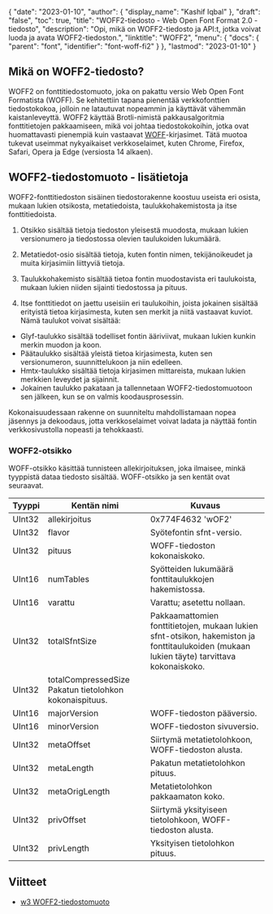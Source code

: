 {
  "date": "2023-01-10",
  "author": {
    "display_name": "Kashif Iqbal"
},
  "draft": "false",
  "toc": true,
  "title": "WOFF2-tiedosto - Web Open Font Format 2.0 -tiedosto",
  "description": "Opi, mikä on WOFF2-tiedosto ja API:t, jotka voivat luoda ja avata WOFF2-tiedoston.",
  "linktitle": "WOFF2",
  "menu": {
    "docs": {
      "parent": "font",
      "identifier": "font-woff-fi2"
}
},
  "lastmod": "2023-01-10"
}

## Mikä on WOFF2-tiedosto?

WOFF2 on fonttitiedostomuoto, joka on pakattu versio Web Open Font Formatista (WOFF). Se kehitettiin tapana pienentää verkkofonttien tiedostokokoa, jolloin ne latautuvat nopeammin ja käyttävät vähemmän kaistanleveyttä. WOFF2 käyttää Brotli-nimistä pakkausalgoritmia fonttitietojen pakkaamiseen, mikä voi johtaa tiedostokokoihin, jotka ovat huomattavasti pienempiä kuin vastaavat [WOFF](/font/woff/)-kirjasimet. Tätä muotoa tukevat useimmat nykyaikaiset verkkoselaimet, kuten Chrome, Firefox, Safari, Opera ja Edge (versiosta 14 alkaen).

## WOFF2-tiedostomuoto - lisätietoja

WOFF2-fonttitiedoston sisäinen tiedostorakenne koostuu useista eri osista, mukaan lukien otsikosta, metatiedoista, taulukkohakemistosta ja itse fonttitiedoista.

 1. Otsikko sisältää tietoja tiedoston yleisestä muodosta, mukaan lukien versionumero ja tiedostossa olevien taulukoiden lukumäärä.

 1. Metatiedot-osio sisältää tietoja, kuten fontin nimen, tekijänoikeudet ja muita kirjasimiin liittyviä tietoja.

 1. Taulukkohakemisto sisältää tietoa fontin muodostavista eri taulukoista, mukaan lukien niiden sijainti tiedostossa ja pituus.

 1. Itse fonttitiedot on jaettu useisiin eri taulukoihin, joista jokainen sisältää erityistä tietoa kirjasimesta, kuten sen merkit ja niitä vastaavat kuviot. Nämä taulukot voivat sisältää:

 * Glyf-taulukko sisältää todelliset fontin ääriviivat, mukaan lukien kunkin merkin muodon ja koon.
 * Päätaulukko sisältää yleistä tietoa kirjasimesta, kuten sen versionumeron, suunnittelukoon ja niin edelleen.
 * Hmtx-taulukko sisältää tietoja kirjasimen mittareista, mukaan lukien merkkien leveydet ja sijainnit.
 * Jokainen taulukko pakataan ja tallennetaan WOFF2-tiedostomuotoon sen jälkeen, kun se on valmis koodausprosessin.

Kokonaisuudessaan rakenne on suunniteltu mahdollistamaan nopea jäsennys ja dekoodaus, jotta verkkoselaimet voivat ladata ja näyttää fontin verkkosivustolla nopeasti ja tehokkaasti.

### WOFF2-otsikko
WOFF-otsikko käsittää tunnisteen allekirjoituksen, joka ilmaisee, minkä tyyppistä dataa tiedosto sisältää. WOFF-otsikko ja sen kentät ovat seuraavat.

|Tyyppi|Kentän nimi|Kuvaus|
---|---|---|
|UInt32|allekirjoitus |0x774F4632 'wOF2' |
|UInt32| flavor |Syötefontin sfnt-versio.|
|UInt32| pituus |WOFF-tiedoston kokonaiskoko.|
|UInt16| numTables |Syötteiden lukumäärä fonttitaulukkojen hakemistossa.|
|UInt16| varattu |Varattu; asetettu nollaan.|
|UInt32| totalSfntSize |Pakkaamattomien fonttitietojen, mukaan lukien sfnt-otsikon, hakemiston ja fonttitaulukoiden (mukaan lukien täyte) tarvittava kokonaiskoko.|
|UInt32| totalCompressedSize Pakatun tietolohkon kokonaispituus.|
|UInt16| majorVersion |WOFF-tiedoston pääversio.|
|UInt16| minorVersion |WOFF-tiedoston sivuversio.|
|UInt32| metaOffset |Siirtymä metatietolohkoon, WOFF-tiedoston alusta.|
|UInt32| metaLength |Pakatun metatietolohkon pituus.|
|UInt32| metaOrigLength |Metatietolohkon pakkaamaton koko.|
|UInt32| privOffset |Siirtymä yksityiseen tietolohkoon, WOFF-tiedoston alusta.|
|UInt32| privLength |Yksityisen tietolohkon pituus.|


## Viitteet
 * [w3 WOFF2-tiedostomuoto](https://www.w3.org/TR/WOFF2/)

